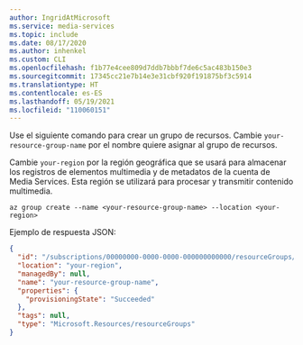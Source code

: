 ```yaml
---
author: IngridAtMicrosoft
ms.service: media-services
ms.topic: include
ms.date: 08/17/2020
ms.author: inhenkel
ms.custom: CLI
ms.openlocfilehash: f1b77e4cee809d7ddb7bbbf7de6c5ac483b150e3
ms.sourcegitcommit: 17345cc21e7b14e3e31cbf920f191875bf3c5914
ms.translationtype: HT
ms.contentlocale: es-ES
ms.lasthandoff: 05/19/2021
ms.locfileid: "110060151"
---
```

<!-- Create a resource group -->

Use el siguiente comando para crear un grupo de recursos. Cambie `your-resource-group-name` por el nombre quiere asignar al grupo de recursos.

Cambie `your-region` por la región geográfica que se usará para almacenar los registros de elementos multimedia y de metadatos de la cuenta de Media Services. Esta región se utilizará para procesar y transmitir contenido multimedia.

```azurecli-interactive
az group create --name <your-resource-group-name> --location <your-region>
```

Ejemplo de respuesta JSON:

```json
{
  "id": "/subscriptions/00000000-0000-0000-000000000000/resourceGroups/your-resource-group-name",
  "location": "your-region",
  "managedBy": null,
  "name": "your-resource-group-name",
  "properties": {
    "provisioningState": "Succeeded"
  },
  "tags": null,
  "type": "Microsoft.Resources/resourceGroups"
}
```
